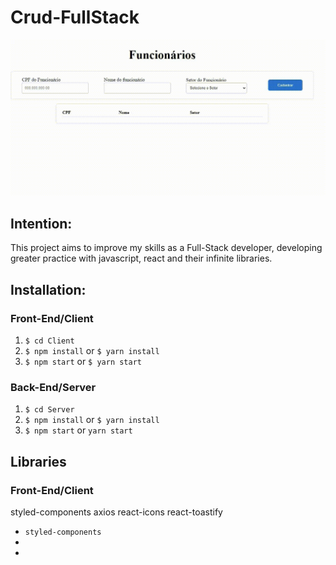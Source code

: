 # Crud-FullStack

<img src="Client/src/toReadme/crudVideogif.gif">

<h2>Intention:</h2>
This project aims to improve my skills as a Full-Stack developer,
developing greater practice with javascript, react and their infinite libraries.

<h2>Installation:</h2>

<h3>Front-End/Client</h3>

<ol>
  <li><code>$ cd Client</code></li>
  <li><code>$ npm install</code> or <code>$ yarn install</code></li>
  <li><code>$ npm start</code> or <code>$ yarn start</code></li>
</ol>


<h3>Back-End/Server</h3>

<ol>
  <li><code>$ cd Server</code></li>
  <li><code>$ npm install</code> or <code>$ yarn install</code></li>
  <li><code>$ npm start</code> or <code>yarn start</code></li>
</ol>


<h2>Libraries</h2>

<h3>Front-End/Client</h3>

styled-components axios react-icons react-toastify
<ul>
  <li><code>styled-components</code></li>
  <li></li>
  <li></li>
</ul>
